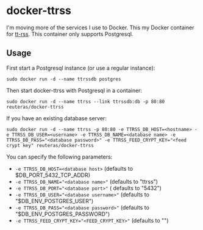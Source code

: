 # docker-ttrss

I'm moving more of the services I use to Docker. This my Docker container for [tt-rss](https://tt-rss.org/). This container only supports Postgresql.

## Usage

First start a Postgresql instance (or use a regular instance):

    sudo docker run -d --name ttrssdb postgres

Then start docker-ttrss with Postgresql in a container:

    sudo docker run -d --name ttrss --link ttrssdb:db -p 80:80 reuteras/docker-ttrss

If you have an existing database server:

    sudo docker run -d --name ttrss -p 80:80 -e TTRSS_DB_HOST=<hostname> -e TTRSS_DB_USER=<username> -e TTRSS_DB_NAME=<database name> -e TTRSS_DB_PASS="<database password>" -e TTRSS_FEED_CRYPT_KEY="<feed crypt key" reuteras/docker-ttrss

You can specify the following parameters:

* `-e TTRSS_DB_HOST=<database host>` (defaults to $DB_PORT_5432_TCP_ADDR)
* `-e TTRSS_DB_NAME="<database name>"` (defaults to "ttrss")
* `-e TTRSS_DB_PORT="<database port>"` ( defaults to "5432")
* `-e TTRSS_DB_USER="<database username>"` (defaults to "$DB_ENV_POSTGRES_USER")
* `-e TTRSS_DB_PASS="<database password>"` (defaults to "$DB_ENV_POSTGRES_PASSWORD")
* `-e TTRSS_FEED_CRYPT_KEY="<FEED_CRYPT_KEY>"` (defaults to "")

